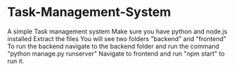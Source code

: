 # Task-Management-System
A simple Task management system
Make sure you have python and node.js installed
Extract the files
You will see two folders "backend" and "frontend"
To run the backend navigate to the backend folder and run the command  "python manage.py runserver"
Navigate to frontend and run "npm start" to run it.
